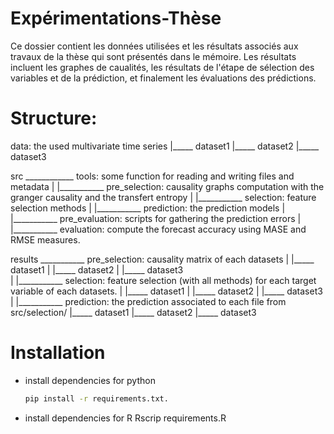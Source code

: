# Expérimentations-Thèse

Ce dossier contient les données utilisées et les résultats associés aux travaux de la thèse  qui sont présentés dans le mémoire. Les résultats incluent les graphes de caualités, les résultats de l'étape de sélection des variables et de la prédiction, et finalement les évaluations des prédictions.

# Structure:

data: the used multivariate time series
	|_____ dataset1
	|_____ dataset2
	|_____ dataset3

src 	____________ tools: some function for reading and writing files and metadata
     	|
      	|___________ pre_selection: causality graphs computation with the granger causality and the transfert entropy
	|
	|___________  selection: feature selection methods
    	|
      	|___________  prediction: the prediction models
	|
	|___________  pre_evaluation: scripts for gathering the prediction errors
	|
	|___________  evaluation: compute the forecast accuracy using MASE and RMSE measures.
	
		
results 	___________   pre_selection: causality matrix of each datasets
		|		     			|_____ dataset1
		|		     			|_____ dataset2
		|		     			|_____ dataset3			
     	   	|
      		|___________  selection: feature selection (with all methods) for each target variable of each datasets.
		|					|_____ dataset1
		|		     			|_____ dataset2
		|		     			|_____ dataset3
      		|
      		|___________  prediction: the prediction associated to each file from src/selection/
							|_____ dataset1
				     			|_____ dataset2
				     			|_____ dataset3
      
# Installation

  * install dependencies for python
    ```bash
    pip install -r requirements.txt.
    ```
   * install dependencies for R
   Rscrip requirements.R
